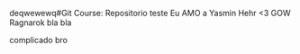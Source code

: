 deqwewewq#Git Course:
Repositorio teste
Eu AMO a Yasmin
Hehr <3
GOW Ragnarok
bla
bla

complicado bro
